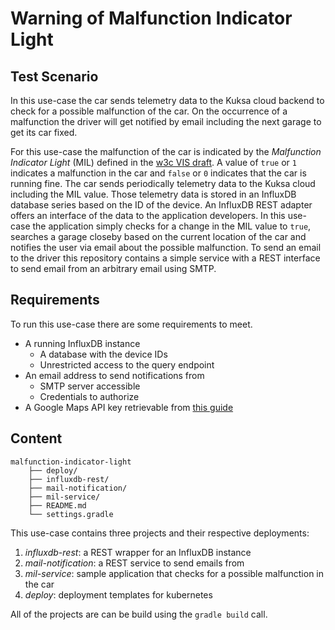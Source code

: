 # Warning of Malfunction Indicator Light

## Test Scenario

In this use-case the car sends telemetry data to the Kuksa cloud backend to check for a possible malfunction of the car.
On the occurrence of a malfunction the driver will get notified by email including the next garage to get its car fixed.

For this use-case the malfunction of the car is indicated by the *Malfunction Indicator Light* (MIL) defined in the [w3c VIS draft](https://w3c.github.io/automotive/vehicle_data/vehicle_information_service.html).
A value of `true` or `1` indicates a malfunction in the car and `false` or `0` indicates that the car is running fine.
The car sends periodically telemetry data to the Kuksa cloud including the MIL value.
Those telemetry data is stored in an InfluxDB database series based on the ID of the device.
An InfluxDB REST adapter offers an interface of the data to the application developers.
In this use-case the application simply checks for a change in the MIL value to `true`, searches a garage closeby based on the current location of the car and notifies the user via email about the possible malfunction.
To send an email to the driver this repository contains a simple service with a REST interface to send email from an arbitrary email using SMTP.

## Requirements

To run this use-case there are some requirements to meet.

* A running InfluxDB instance
    * A database with the device IDs
    * Unrestricted access to the query endpoint
* An email address to send notifications from
    * SMTP server accessible
    * Credentials to authorize
* A Google Maps API key retrievable from [this guide](https://developers.google.com/maps/documentation/geocoding/get-api-key)

## Content

````
malfunction-indicator-light
    ├── deploy/
    ├── influxdb-rest/
    ├── mail-notification/
    ├── mil-service/
    ├── README.md
    └── settings.gradle
````

This use-case contains three projects and their respective deployments:

1. *influxdb-rest*: a REST wrapper for an InfluxDB instance
2. *mail-notification*: a REST service to send emails from
3. *mil-service*: sample application that checks for a possible malfunction in the car
4. *deploy*: deployment templates for kubernetes

All of the projects are can be build using the `gradle build` call.